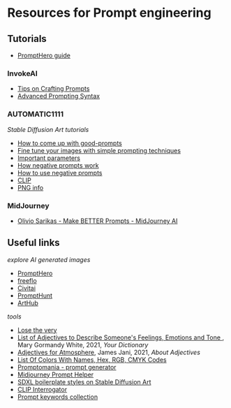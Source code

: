 # Resources for Prompt engineering

## Tutorials

- [PromptHero guide](https://prompthero.com/stable-diffusion-prompt-guide)

### InvokeAI

- [Tips on Crafting Prompts](https://support.invoke.ai/support/solutions/articles/151000096606-tips-on-crafting-prompts)
- [Advanced Prompting Syntax](https://support.invoke.ai/support/solutions/articles/151000096723-advanced-prompting-syntax)

### AUTOMATIC1111

_Stable Diffusion Art tutorials_

- [How to come up with good-prompts](https://stable-diffusion-art.com/how-to-come-up-with-good-prompts-for-ai-image-generation/)
- [Fine tune your images with simple prompting techniques](https://stable-diffusion-art.com/fine-tune-your-ai-images-with-these-simple-prompting-techniques/)
- [Important parameters](https://stable-diffusion-art.com/know-these-important-parameters-for-stunning-ai-images/)
- [How negative prompts work](https://stable-diffusion-art.com/how-negative-prompt-work/)
- [How to use negative prompts](https://stable-diffusion-art.com/how-to-use-negative-prompts/)
- [CLIP](https://stable-diffusion-art.com/automatic1111/#Get_prompt_from_an_image)
- [PNG info](https://stable-diffusion-art.com/automatic1111/#PNG_Info)

### MidJourney

- [Olivio Sarikas - Make BETTER Prompts - MidJourney AI](https://www.youtube.com/watch?v=q1taNR3V6Fc)


## Useful links

_explore AI generated images_
- [PromptHero](https://prompthero.com/)
- [freeflo](https://freeflo.ai/)
- [Civitai](https://civitai.com/images)
- [PromptHunt](https://www.prompthunt.com/)
- [ArtHub](https://arthub.ai/)

_tools_

- [Lose the very](https://www.losethevery.com/)
- [List of Adjectives to Describe Someone's Feelings, Emotions and Tone ](https://www.yourdictionary.com/articles/adjectives-feelings-emotions-tone), Mary Gormandy White, 2021, _Your Dictionary_
- [Adjectives for Atmosphere](https://aboutadjectives.com/adjectives-for-atmosphere-words-to-describe-about-atmosphere/), James Jani, 2021, _About Adjectives_
- [List Of Colors With Names, Hex, RGB, CMYK Codes](https://www.jootoor.com/list-of-colors-with-names-hex-rgb-cmyk-codes/)
- [Promptomania - prompt generator](https://promptomania.com/stable-diffusion-prompt-builder/)
- [Midjourney Prompt Helper](https://promptfolder.com/midjourney-prompt-helper/)
- [SDXL boilerplate styles on Stable Diffusion Art](https://stable-diffusion-art.com/sdxl-styles/)
- [CLIP Interrogator](https://huggingface.co/spaces/fffiloni/CLIP-Interrogator-2)
- [Prompt keywords collection](https://docs.google.com/spreadsheets/d/1w953xYyb_6HoUXF_SiLdPkpA_IljhAjN31z6pnjKh1s/edit?usp=sharing)
